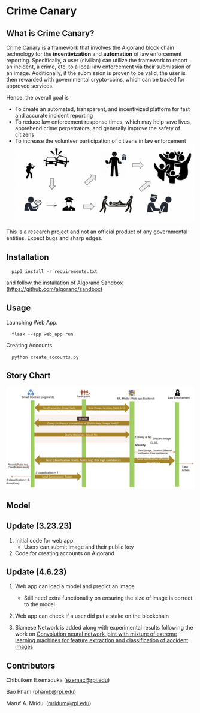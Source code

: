 # Crime Canary

What is Crime Canary?
---------------------

Crime Canary is a framework that involves the Algorand block chain technology for the **incentivization** and **automation** of law enforcement reporting. Specifically, a user (civilian) can utilize the framework to report an incident, a crime, etc. to a local law enforcement via their submission of an image. Additionally, if the submission is proven to be valid, the user is then rewarded with governmental crypto-coins, which can be traded for approved services. 

Hence, the overall goal is
- To create an automated, transparent, and incentivized platform for fast and accurate incident reporting
- To reduce law enforcement response times, which may help save lives, apprehend crime perpetrators, and generally improve the safety of citizens
- To increase the volunteer participation of citizens in law enforcement
![alt text](https://github.com/AI-and-Blockchain/S23_Crime_Canary/blob/main/images/story.png)


This is a research project and not an official product of any governmental entities. Expect bugs and sharp edges.

## Installation
```
  pip3 install -r requirements.txt
```
and follow the installation of Algorand Sandbox (https://github.com/algorand/sandbox)

## Usage
Launching Web App.
```
  flask --app web_app run
```
Creating Accounts
```
  python create_accounts.py
```

## Story Chart
![alt text](https://github.com/AI-and-Blockchain/S23_Crime_Canary/blob/main/images/components.png)

## Model


## Update (3.23.23)
1. Initial code for web app.
    - Users can submit image and their public key
2. Code for creating accounts on Algorand

## Update (4.6.23)
1. Web app can load a model and predict an image
    - Still need extra functionality on ensuring the size of image is correct to the model

2. Web app can check if a user did put a stake on the blockchain

3. Siamese Network is added along with experimental results following the work on [Convolution neural network joint with mixture of extreme learning machines for feature extraction and classification of accident images](https://link.springer.com/article/10.1007/s11554-019-00852-3)

## Contributors
Chibuikem Ezemaduka (ezemac@rpi.edu)

Bao Pham (phamb@rpi.edu)

Maruf A. Mridul (mridum@rpi.edu)
